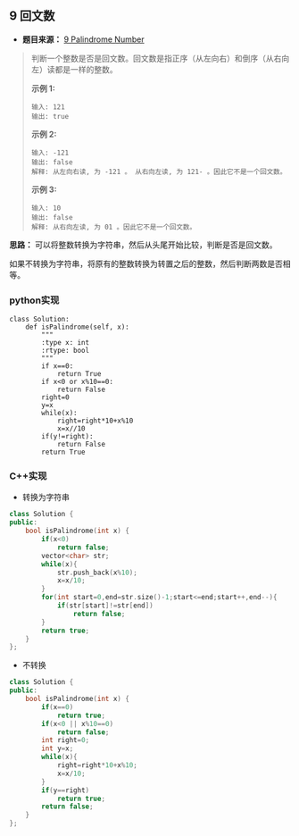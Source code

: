 ## 9 回文数

* **题目来源：** [9 Palindrome Number](https://leetcode-cn.com/problems/palindrome-number/submissions/)

> 判断一个整数是否是回文数。回文数是指正序（从左向右）和倒序（从右向左）读都是一样的整数。
>
> **示例 1:**
>
> ```
> 输入: 121
> 输出: true
> ```
>
> **示例 2:**
>
> ```
> 输入: -121
> 输出: false
> 解释: 从左向右读, 为 -121 。 从右向左读, 为 121- 。因此它不是一个回文数。
> ```
>
> **示例 3:**
>
> ```
> 输入: 10
> 输出: false
> 解释: 从右向左读, 为 01 。因此它不是一个回文数。
> ```

**思路：** 可以将整数转换为字符串，然后从头尾开始比较，判断是否是回文数。

如果不转换为字符串，将原有的整数转换为转置之后的整数，然后判断两数是否相等。

### python实现

```pyhton
class Solution:
    def isPalindrome(self, x):
        """
        :type x: int
        :rtype: bool
        """
        if x==0:
            return True
        if x<0 or x%10==0:
            return False
        right=0
        y=x
        while(x):
            right=right*10+x%10
            x=x//10
        if(y!=right):
            return False
        return True
```

### C++实现

* 转换为字符串

```C++
class Solution {
public:
    bool isPalindrome(int x) {
        if(x<0)
            return false;
        vector<char> str;
        while(x){
            str.push_back(x%10);
            x=x/10;
        }
        for(int start=0,end=str.size()-1;start<=end;start++,end--){
            if(str[start]!=str[end])
                return false;
        }
        return true;
    }
};
```

* 不转换

```C++
class Solution {
public:
    bool isPalindrome(int x) {
        if(x==0)
            return true;
        if(x<0 || x%10==0)
            return false;
        int right=0;
        int y=x;
        while(x){
            right=right*10+x%10;
            x=x/10;
        }
        if(y==right)
            return true;
        return false;
    }
};
```

